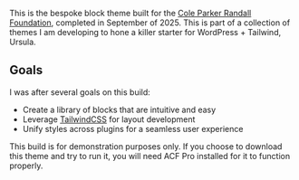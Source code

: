 This is the bespoke block theme built for the [Cole Parker Randall Foundation](https://smilesforsma.org), completed in September of 2025. This is part of a collection of themes I am developing to hone a killer starter for WordPress + Tailwind, Ursula.

## Goals

I was after several goals on this build:

- Create a library of blocks that are intuitive and easy
- Leverage [TailwindCSS](https://tailwindcss.com) for layout development
- Unify styles across plugins for a seamless user experience

This build is for demonstration purposes only. If you choose to download this theme and try to run it, you will need ACF Pro installed for it to function properly.
